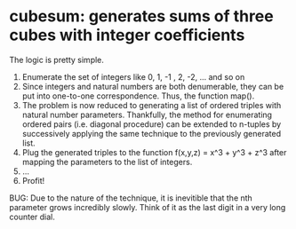 # cubesum: generates sums of three cubes with integer coefficients
The logic is pretty simple.
1. Enumerate the set of integers like 0, 1, -1 , 2, -2, ... and so on
2. Since integers and natural numbers are both denumerable, they can be
put into one-to-one correspondence. Thus, the function map().
3. The problem is now reduced to generating a list of ordered triples with natural number parameters.
Thankfully, the method for enumerating ordered pairs (i.e. diagonal procedure) can be extended
to n-tuples by successively applying the same technique to the previously generated list.
4. Plug the generated triples to the function f(x,y,z) = x^3 + y^3 + z^3 after mapping the parameters to the list of integers.
5. ...
6. Profit!

BUG: Due to the nature of the technique, it is inevitible that the nth parameter grows incredibly slowly. Think of it as the last digit in a very long counter dial.

